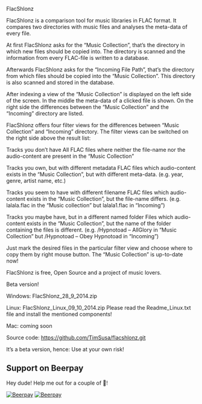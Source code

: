 FlacShlonz

FlacShlonz is a comparison tool for music libraries in FLAC format. It compares two directories with music files and analyses the meta-data of every file.

At first FlacShlonz asks for the “Music Collection”, that’s the directory in which new files should be copied into. The directory is scanned and the information from every FLAC-file is written to a database.

Afterwards FlacShlonz asks for the “Incoming File Path”, that’s the directory from which files should be copied into the “Music Collection”. This directory is also scanned and stored in the database.

After indexing a view of the “Music Collection” is displayed on the left side of the screen. In the middle the meta-data of a clicked file is shown. On the right side the differences between the “Music Collection” and the “Incoming” directory are listed.

FlacShlonz offers four filter views for the differences between “Music Collection” and “Incoming” directory. The filter views can be switched on the right side above the result list:

Tracks you don’t have
All FLAC files where neither the file-name nor the audio-content are present in the “Music Collection”

Tracks you own, but with different metadata
FLAC files which audio-content exists in the “Music Collection”, but with different meta-data.
(e.g. year, genre, artist name, etc.)

Tracks you seem to have with different filename
FLAC files which audio-content exists in the “Music Collection”, but the file-name differs.
(e.g. lalala.flac in the “Music collection” but lalala1.flac in “Incoming”)

Tracks you maybe have, but in a different named folder
Files which audio-content exists in the “Music Collection”, but the name of the folder containing the files is different.
(e.g. /Hypnotoad – AllGlory in “Music Collection” but /Hypnotoad – Obey Hypnotoad in “Incoming”)

Just mark the desired files in the particular filter view and choose where to copy them by right mouse button. The “Music Collection” is up-to-date now!

FlacShlonz is free, Open Source and a project of music lovers.

Beta version!

Windows:
FlacShlonz_28_9_2014.zip

Linux:
FlacShlonz_Linux_09_10_2014.zip
Please read the Readme_Linux.txt file and install the mentioned components!

Mac: coming soon

Source code: https://github.com/TimSusa/flacshlonz.git

It’s a beta version, hence: Use at your own risk!

## Support on Beerpay
Hey dude! Help me out for a couple of :beers:!

[![Beerpay](https://beerpay.io/TimSusa/flacshlonz/badge.svg?style=beer-square)](https://beerpay.io/TimSusa/flacshlonz)  [![Beerpay](https://beerpay.io/TimSusa/flacshlonz/make-wish.svg?style=flat-square)](https://beerpay.io/TimSusa/flacshlonz?focus=wish)